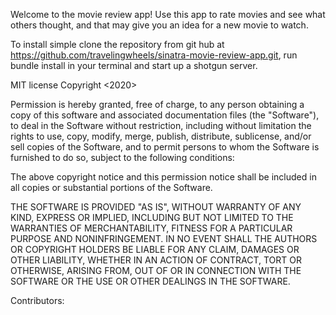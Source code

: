 Welcome to the movie review app! Use this app to rate movies and see what others
thought, and that may give you an idea for a new movie to watch.

To install simple clone the repository from git hub at https://github.com/travelingwheels/sinatra-movie-review-app.git, run bundle install in your terminal and start up a shotgun server.

MIT license
Copyright <2020> <gwheeler>

Permission is hereby granted, free of charge, to any person obtaining a copy of this software and associated documentation files (the "Software"), to deal in the Software without restriction, including without limitation the rights to use, copy, modify, merge, publish, distribute, sublicense, and/or sell copies of the Software, and to permit persons to whom the Software is furnished to do so, subject to the following conditions:

The above copyright notice and this permission notice shall be included in all copies or substantial portions of the Software.

THE SOFTWARE IS PROVIDED "AS IS", WITHOUT WARRANTY OF ANY KIND, EXPRESS OR IMPLIED, INCLUDING BUT NOT LIMITED TO THE WARRANTIES OF MERCHANTABILITY, FITNESS FOR A PARTICULAR PURPOSE AND NONINFRINGEMENT. IN NO EVENT SHALL THE AUTHORS OR COPYRIGHT HOLDERS BE LIABLE FOR ANY CLAIM, DAMAGES OR OTHER LIABILITY, WHETHER IN AN ACTION OF CONTRACT, TORT OR OTHERWISE, ARISING FROM, OUT OF OR IN CONNECTION WITH THE SOFTWARE OR THE USE OR OTHER DEALINGS IN THE SOFTWARE.


Contributors:
